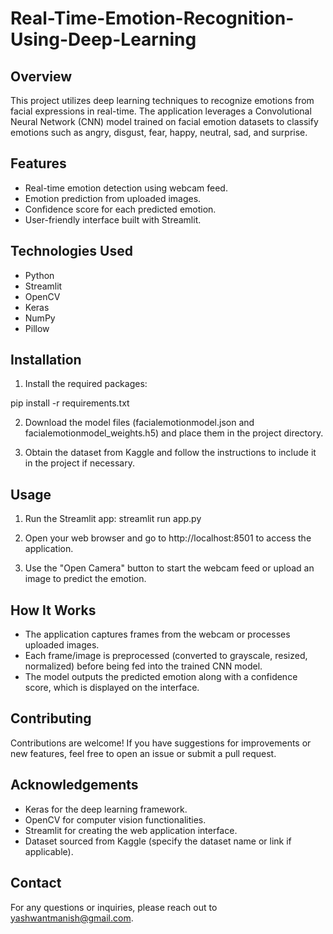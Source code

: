 # Real-Time-Emotion-Recognition-Using-Deep-Learning

## Overview

This project utilizes deep learning techniques to recognize emotions from facial expressions in real-time. The application leverages a Convolutional Neural Network (CNN) model trained on facial emotion datasets to classify emotions such as angry, disgust, fear, happy, neutral, sad, and surprise.

## Features

- Real-time emotion detection using webcam feed.
- Emotion prediction from uploaded images.
- Confidence score for each predicted emotion.
- User-friendly interface built with Streamlit.

## Technologies Used

- Python
- Streamlit
- OpenCV
- Keras
- NumPy
- Pillow

## Installation

1. Install the required packages:

pip install -r requirements.txt

2. Download the model files (facialemotionmodel.json and facialemotionmodel_weights.h5) and place them in the project directory.

3. Obtain the dataset from Kaggle and follow the instructions to include it in the project if necessary.

## Usage
1. Run the Streamlit app:
streamlit run app.py

2. Open your web browser and go to http://localhost:8501 to access the application.

3. Use the "Open Camera" button to start the webcam feed or upload an image to predict the emotion.

## How It Works
- The application captures frames from the webcam or processes uploaded images.
- Each frame/image is preprocessed (converted to grayscale, resized, normalized) before being fed into the trained CNN model.
- The model outputs the predicted emotion along with a confidence score, which is displayed on the interface.

## Contributing
Contributions are welcome! If you have suggestions for improvements or new features, feel free to open an issue or submit a pull request.

## Acknowledgements

- Keras for the deep learning framework.
- OpenCV for computer vision functionalities.
- Streamlit for creating the web application interface.
- Dataset sourced from Kaggle (specify the dataset name or link if applicable).

## Contact
For any questions or inquiries, please reach out to yashwantmanish@gmail.com.

